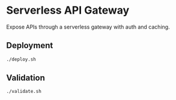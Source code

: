 # Serverless API Gateway

Expose APIs through a serverless gateway with auth and caching.

## Deployment

```bash
./deploy.sh
```

## Validation

```bash
./validate.sh
```
